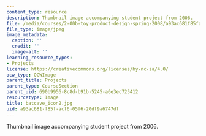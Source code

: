 ```yaml
---
content_type: resource
description: Thumbnail image accompanying student project from 2006.
file: /media/courses/2-00b-toy-product-design-spring-2008/a93ac681f85facf605f620df9a6747df_batcave_icon2.jpg
file_type: image/jpeg
image_metadata:
  caption: ''
  credit: ''
  image-alt: ''
learning_resource_types:
- Projects
license: https://creativecommons.org/licenses/by-nc-sa/4.0/
ocw_type: OCWImage
parent_title: Projects
parent_type: CourseSection
parent_uid: 690b9956-8c8d-b91b-5245-a6e3ec725412
resourcetype: Image
title: batcave_icon2.jpg
uid: a93ac681-f85f-acf6-05f6-20df9a6747df
---
```

Thumbnail image accompanying student project from 2006.